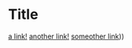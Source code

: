 # Title

[a link!](https://something.com)
[another link!](some-page.html)
[someother link]((fakjfhjaks))))